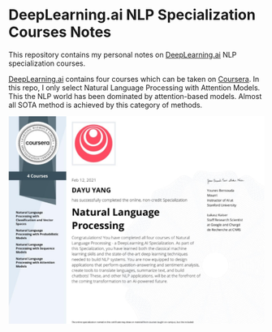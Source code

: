 
# DeepLearning.ai NLP Specialization Courses Notes
This repository contains my personal notes on [DeepLearning.ai](https://deeplearning.ai) NLP specialization courses.

[DeepLearning.ai](https://deeplearning.ai) contains four courses which can be taken on [Coursera](https://www.coursera.org/specializations/natural-language-processing). In this repo, I only select Natural Language Processing with Attention Models. This the NLP world has been dominated by attention-based models. Almost all SOTA method is achieved by this category of methods.

![](nlp-s.png)



